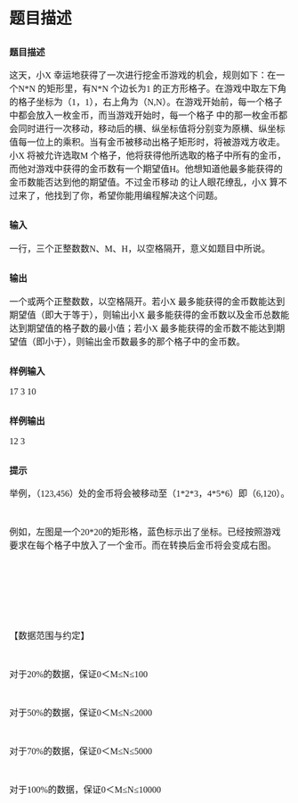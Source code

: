 # 题目描述


<h2>
	<span style="font-family:Microsoft YaHei;font-size:16px;">题目描述</span> 
</h2>
<div>
	<p>
		<span style="font-family:Microsoft YaHei;font-size:16px;">这天，小X 
幸运地获得了一次进行挖金币游戏的机会，规则如下：在一个N*N 的矩形里，有N*N 个边长为1 
的正方形格子。在游戏中取左下角的格子坐标为（1，1），右上角为（N,N）。在游戏开始前，每一个格子中都会放入一枚金币，而当游戏开始时，每一个格子
中的那一枚金币都会同时进行一次移动，移动后的横、纵坐标值将分别变为原横、纵坐标值每一位上的乘积。当有金币被移动出格子矩形时，将被游戏方收走。小X
 将被允许选取M 
个格子，他将获得他所选取的格子中所有的金币，而他对游戏中获得的金币数有一个期望值H。他想知道他最多能获得的金币数能否达到他的期望值。不过金币移动
的让人眼花缭乱，小X 算不过来了，他找到了你，希望你能用编程解决这个问题。</span> 
	</p>
</div>
<h2>
	<span style="font-family:Microsoft YaHei;font-size:16px;">输入</span> 
</h2>
<div>
	<p>
		<span style="font-family:Microsoft YaHei;font-size:16px;">一行，三个正整数数N、M、H，以空格隔开，意义如题目中所说。</span> 
	</p>
</div>
<h2>
	<span style="font-family:Microsoft YaHei;font-size:16px;">输出</span> 
</h2>
<div>
	<p>
		<span style="font-family:Microsoft YaHei;font-size:16px;">一个或两个正整数数，以空格隔开。若小X 最多能获得的金币数能达到期望值（即大于等于），则输出小X 最多能获得的金币数以及金币总数能达到期望值的格子数的最小值；若小X 最多能获得的金币数不能达到期望值（即小于），则输出金币数最多的那个格子中的金币数。</span> 
	</p>
</div>
<h2>
	<span style="font-family:Microsoft YaHei;font-size:16px;">样例输入</span> 
</h2>
<div>
	<span style="font-family:Microsoft YaHei;font-size:16px;">17 3 10 </span> 
</div>
<h2>
	<span style="font-family:Microsoft YaHei;font-size:16px;">样例输出</span> 
</h2>
<div>
	<span style="font-family:Microsoft YaHei;font-size:16px;">12 3 </span> 
</div>
<h2>
	<span style="font-family:Microsoft YaHei;font-size:16px;">提示</span> 
</h2>
<p>
	<span style="font-family:Microsoft YaHei;font-size:16px;">举例，（123,456）处的金币将会被移动至（1*2*3，4*5*6）即（6,120）。</span> 
</p>
<br/>
<p>
	<span style="font-size:larger;"><span style="font-family:宋体;"><span style="font-family:Microsoft YaHei;font-size:16px;">例如，左图是一个</span><span style="font-family:Microsoft YaHei;font-size:16px;">20*20</span><span style="font-family:Microsoft YaHei;font-size:16px;">的矩形格，蓝色标示出了坐标。已经按照游戏要求在每个格子中放入了一个金币。而在转换后金币将会变成</span><span style="font-family:Microsoft YaHei;font-size:16px;">右图。</span></span></span> 
</p>
<br/>
<p>
	<img src="/upload/image/20120813/20120813153133_61805.png" alt=""/><img src="/upload/image/20120813/20120813153140_10554.png" alt=""/> 
</p>
<br/>
<p>
	<span style="font-family:&#39;宋体&#39;;font-size:14pt;"></span> 
</p>
<br/>
<br/>
<p>
	<span style="font-family:Microsoft YaHei;font-size:16px;">【数据范围与约定】</span> 
</p>
<br/>
<p>
	<span style="font-family:Microsoft YaHei;font-size:16px;">对于20%的数据，保证0＜M≤N≤100</span> 
</p>
<br/>
<p>
	<span style="font-family:Microsoft YaHei;font-size:16px;">对于50%的数据，保证0＜M≤N≤2000</span> 
</p>
<br/>
<p>
	<span style="font-family:Microsoft YaHei;font-size:16px;">对于70%的数据，保证0＜M≤N≤5000</span> 
</p>
<br/>
<p>
	<span style="font-family:Microsoft YaHei;font-size:16px;">对于100%的数据，保证0＜M≤N≤10000</span> 
</p>
<br/>

